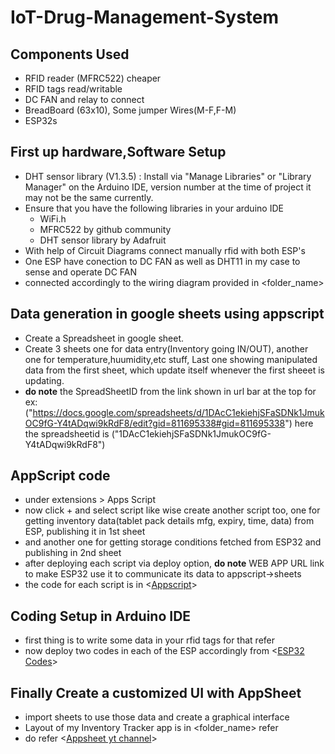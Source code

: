 # IoT-Drug-Management-System

## Components Used
- RFID reader (MFRC522) cheaper
- RFID tags read/writable
- DC FAN and relay to connect
- BreadBoard (63x10), Some jumper Wires(M-F,F-M)
- ESP32s
  
## First up hardware,Software Setup
- DHT sensor library (V1.3.5) : Install via "Manage Libraries" or "Library Manager" on the Arduino IDE, version number at the time of project it may not be the same currently.
- Ensure that you have the following libraries in your arduino IDE
  - WiFi.h
  - MFRC522 by github community
  - DHT sensor library by Adafruit 
- With help of Circuit Diagrams connect manually rfid with both ESP's
- One ESP have conection to DC FAN as well as DHT11 in my case to sense and operate DC FAN
- connected accordingly to the wiring diagram provided in <folder_name>

## Data generation in google sheets using appscript
- Create a Spreadsheet in google sheet.
- Create 3 sheets one for data entry(Inventory going IN/OUT), another one for temperature,huumidity,etc stuff, Last one showing manipulated data from the first sheet, which update
  itself whenever the first sheeet is updating.
- **do note** the SpreadSheetID from the link shown in url bar at the top for ex: ("https://docs.google.com/spreadsheets/d/1DAcC1ekiehjSFaSDNk1JmukOC9fG-Y4tADqwi9kRdF8/edit?gid=811695338#gid=811695338")
  here the spreadsheetid is ("1DAcC1ekiehjSFaSDNk1JmukOC9fG-Y4tADqwi9kRdF8")

##  AppScript code
- under extensions > Apps Script
- now click + and select script like wise create another script too, one for getting inventory data(tablet pack details mfg, expiry, time, data) from ESP, publishing it in 1st sheet
- and another one for getting storage conditions fetched from ESP32 and publishing in 2nd sheet
- after deploying each script via deploy option, **do note** WEB APP URL link to make ESP32 use it to communicate its data to appscript->sheets 
- the code for each script is in <[Appscript](https://github.com/Sanjay3184/IoT-Driven-Drug-Management-System/tree/main/AppScript)>

## Coding Setup in Arduino IDE
- first thing is to write some data in your rfid tags for that refer <codefile>
- now deploy two codes in each of the ESP accordingly from <[ESP32 Codes](https://github.com/Sanjay3184/IoT-Driven-Drug-Management-System/tree/main/ESP32%20Codes)>

## Finally Create a customized UI with AppSheet
- import sheets to use those data and create a graphical interface
- Layout of my Inventory Tracker app is in <folder_name> refer
- do refer <[Appsheet yt channel](www.youtube.com/@AppSheetApps)>

